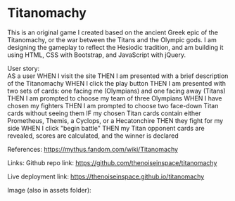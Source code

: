 # Titanomachy
This is an original game I created based on the ancient Greek epic of the Titanomachy, or the war between the Titans and the Olympic gods. I am designing the gameplay to reflect the Hesiodic tradition, and am building it using HTML, CSS with Bootstrap, and JavaScript with jQuery. 

User story:  
AS a user
WHEN I visit the site
THEN I am presented with a brief description of the Titanomachy 
WHEN I click the play button
THEN I am presented with two sets of cards: one facing me (Olympians) and one facing away (Titans)
THEN I am prompted to choose my team of three Olympians
WHEN I have chosen my fighters
THEN I am prompted to choose two face-down Titan cards without seeing them
IF my chosen Titan cards contain either Prometheus, Themis, a Cyclops, or a Hecatonchire
THEN they fight for my side
WHEN I click "begin battle"
THEN my Titan opponent cards are revealed, scores are calculated, and the winner is declared

References: https://mythus.fandom.com/wiki/Titanomachy

Links: 
Github repo link: https://github.com/thenoiseinspace/titanomachy

Live deployment link: https://thenoiseinspace.github.io/titanomachy

Image (also in assets folder):
